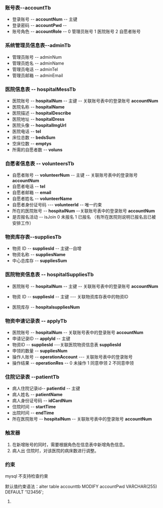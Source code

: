 ### 账号表--accountTb

+ 登录账号 -- **accountNum**    -- 主键 
+ 登录密码 -- **accountPwd**     -- 
+ 账号角色 -- **accountRole**     -- 0 管理员账号       1 医院账号     2 自愿者账号

### 系统管理员信息表--adminTb

+ 管理员账号 -- adminNum
+ 管理员姓名 -- adminName
+ 管理员电话 -- adminTel
+ 管理员邮箱 -- adminEmail

### 医院信息表 -- hospitalMessTb

+ 医院账号 -- **hospitalNum** -- 主键  -- 关联账号表中的登录账号  **accountNum**
+ 医院名称 -- **hospitalName**
+ 医院描述 -- **hospitalDescribe**
+ 医院地址 --  **hospitalDress**
+ 医院头像 --  **hospitalImgUrl**
+ 医院电话 -- **tel**
+ 床位总数 -- **bedsSum**
+ 空床位数 -- **emptys**
+ 所需的自愿者数 -- **voluns**

### 自愿者信息表 -- volunteersTb  

+ 自愿者账号 -- **volunteerNum** -- 主键  -- 关联账号表中的登录账号  **accountNum**
+ 自愿者电话 -- **tel**
+ 自愿者邮箱 -- **email**
+ 自愿者姓名 -- **volunteerName**
+ 自愿者身份证号码 ---  **volunteerId** -- 唯一约束
+ 所在的医院账号  -- **hospitalNum** --关联账号表中的登录账号  **accountNum**
+ 是否报名活动 --  isJoin  0 未报名 1 已报名  （有所在医院则说明已报名且已被安排工作）

### 物资库存表--suppliesTb

+ 物资 ID    -- **suppliesId** -- 主键--自增
+ 物资名称 -- **suppliesName** 
+ 中心总库存 -- **suppliesSum**

### 医院物资信息表 -- hospitalSuppliesTb

+ 医院账号 -- **hospitalNum** -- 主键  -- 关联账号表中的登录账号  **accountNum**

+ 物资 ID    -- **suppliesId** -- 主键 --- 关联物资库存表中的物资ID

+ 医院库存 -- **hospitalsuppliesNum**

### 物资申请记录表 -- applyTb

+ 医院账号 -- **hospitalNum** -- 关联账号表中的登录账号  **accountNum**
+ 申请记录ID  -- **applyId**  -- 主键
+ 物资ID --  **suppliesId**  ---关联医院物资信息表 **suppliesId** 
+ 申领的数量 -- **suppliesNum** 
+ 操作人账号 -- **operationAccount**   --- 关联账号表中的登录账号
+ 操作结果  -- **operationRes** --  0 未操作   1 同意申领    2 不同意申领

### 住院记录表 --patientTb

+ 病人住院记录id-- **patientId** -- 主键
+ 病人姓名 -- **patientName**
+ 病人身份证号码 -- **idCardNum**
+ 住院时间 -- **startTime**
+ 出院时间 -- **endTime**
+ 所在医院账号 -- **hospitalNum**  -- 关联账号表中的登录账号  **accountNum**

### 触发器

1. 在新增账号的同时，需要根据角色在信息表中新增角色信息。
2. 病人出 住院时，对该医院的病床数进行调整。

### 约束

mysql 不支持检查约束

默认值约束语法：alter table accounttb MODIFY accountPwd VARCHAR(255) DEFAULT '123456';

1. 

